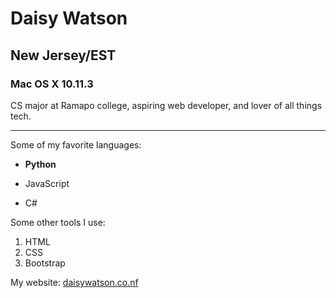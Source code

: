 # Daisy Watson

## New Jersey/EST

### Mac OS X 10.11.3

CS major at Ramapo college, aspiring web developer, and lover of all things tech.

---

Some of my favorite languages:

* **Python**

* JavaScript

* C#


Some other tools I use:

1. HTML
2. CSS
3. Bootstrap

My website: [daisywatson.co.nf](http://daisywatson.co.nf)


